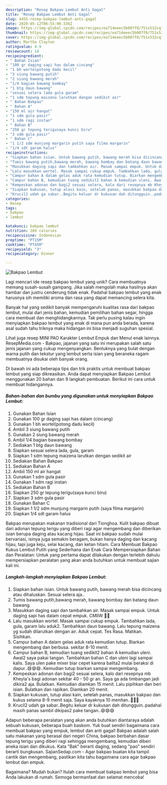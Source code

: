 ```yaml
---
description: "Resep Bakpao Lembut Anti Gagal"
title: "Resep Bakpao Lembut Anti Gagal"
slug: 4455-resep-bakpao-lembut-anti-gagal
date: 2020-05-12T06:55:00.536Z
image: https://img-global.cpcdn.com/recipes/ea714eeec5b007f0/751x532cq70/bakpao-lembut-foto-resep-utama.jpg
thumbnail: https://img-global.cpcdn.com/recipes/ea714eeec5b007f0/751x532cq70/bakpao-lembut-foto-resep-utama.jpg
cover: https://img-global.cpcdn.com/recipes/ea714eeec5b007f0/751x532cq70/bakpao-lembut-foto-resep-utama.jpg
author: Martha Clayton
ratingvalue: 4.9
reviewcount: 14
recipeingredient:
- " Bahan Isian"
- "100 gr daging sapi has dalam cincang"
- "1 bh wortelpotong dadu kecil"
- "3 siung bawang putih"
- "2 siung bawang merah"
- "1/4 bagian bawang bombay"
- "1 btg daun bawang"
- "sesuai selera lada gula garam"
- "1 sdm tepung maizena larutkan dengan sedikit air"
- " Bahan Bakpao"
- " Bahan A"
- "150 ml air hangat"
- "1 sdm gula pasir"
- "1 sdm ragi instan"
- " Bahan B"
- "250 gr tepung terigusaya kunci biru"
- "3 sdm gula pasir"
- " Bahan C"
- "1 1/2 sdm munjung margarin putih saya filma margarin"
- "1/4 sdt garam halus"
recipeinstructions:
- "Siapkan bahan isian. Untuk bawang putih, bawang merah bisa dicincang atau dihaluskan. Sesuai selera aja.."
- "Tumis bawang putih,bawang merah, bawang bombay dan batang daun bawang."
- "Masukkan daging sapi dan tambahkan air. Masak sampai empuk. Untuk daging sapi has dalam cepat empuk. CMIIW 🙏😊"
- "Lalu masukkan wortel. Masak sampai cukup empuk. Tambahkan lada, gula, garam lalu aduk2. Tambahkan daun bawang. Lalu tepung maizena yg sudah dilarutkan dengan air. Aduk cepat. Tes Rasa. Matikan. Sisihkan."
- "Campur bahan A dalam gelas aduk rata kemudian tutup. Biarkan mengembang dan berbusa. sekitar 8-10 menit."
- "Campur bahan B, kemudian tuang sedikit2 bahan A kemudian uleni. Awal2 saya pakai tangan. Tambahkan bahan C dan uleni lagi sampai kalis. Saya ulen pake mixer biar cepet karena balita2 mulai beraksi di dapur..😄😄😄..Kemudian tutup biarkan sampai mengembang."
- "Kempeskan adonan dan bagi2 sesuai selera, kalo dari resepnya mb Kheyla&#39;s bagi adonan sekitar 40 - 50 gr an. Saya ga ada timbangan jadi dikira2 aja. Bulatkan. Kemudian diamkan 15 menit. Lalu pipihkan dan beri isian. Bulatkan dan rapikan. Diamkan 20 menit."
- "Siapkan kukusan, tutup alasi kain, setelah panas, masukkan bakpao dan kukus selama 8-9 menit saja. Saya kayaknya 10 menitan..🙏🙏🙏"
- "Krucil2 udah ga sabar..Begitu keluar dr kukusan dah ditungguin..padahal masih panas sambil dikipas2 pake tangan..😄😄😄"
categories:
- Resep
tags:
- bakpao
- lembut

katakunci: bakpao lembut 
nutrition: 269 calories
recipecuisine: Indonesian
preptime: "PT15M"
cooktime: "PT45M"
recipeyield: "3"
recipecategory: Dinner

---
```



![Bakpao Lembut](https://img-global.cpcdn.com/recipes/ea714eeec5b007f0/751x532cq70/bakpao-lembut-foto-resep-utama.jpg)

Lagi mencari ide resep bakpao lembut yang unik? Cara membuatnya memang susah-susah gampang. Jika salah mengolah maka hasilnya akan hambar dan justru cenderung tidak enak. Padahal bakpao lembut yang enak harusnya sih memiliki aroma dan rasa yang dapat memancing selera kita.

Banyak hal yang sedikit banyak mempengaruhi kualitas rasa dari bakpao lembut, mulai dari jenis bahan, kemudian pemilihan bahan segar, hingga cara membuat dan menghidangkannya. Tak perlu pusing kalau ingin menyiapkan bakpao lembut yang enak di mana pun anda berada, karena asal sudah tahu triknya maka hidangan ini bisa menjadi suguhan spesial.

Lihat juga resep MINI PAO Karakter Lembut Empuk dan Menul enak lainnya. ResepMedia.com - Bakpao, jajanan yang satu ini merupakan salah satu jenis jajanan yang cukup mengenyangkan. Bentuknya yang bulat dengan warna putih dan tekstur yang lembut serta isian yang beraneka ragam membuatnya disukai oleh banyak orang.


Di bawah ini ada beberapa tips dan trik praktis untuk membuat bakpao lembut yang siap dikreasikan. Anda dapat menyiapkan Bakpao Lembut menggunakan 20 bahan dan 9 langkah pembuatan. Berikut ini cara untuk membuat hidangannya.

<!--inarticleads1-->

##### Bahan-bahan dan bumbu yang digunakan untuk menyiapkan Bakpao Lembut:

1. Gunakan  Bahan Isian
1. Gunakan 100 gr daging sapi has dalam (cincang)
1. Gunakan 1 bh wortel(potong dadu kecil)
1. Ambil 3 siung bawang putih
1. Gunakan 2 siung bawang merah
1. Ambil 1/4 bagian bawang bombay
1. Sediakan 1 btg daun bawang
1. Siapkan sesuai selera lada, gula, garam
1. Siapkan 1 sdm tepung maizena larutkan dengan sedikit air
1. Sediakan  Bahan Bakpao
1. Sediakan  Bahan A
1. Ambil 150 ml air hangat
1. Gunakan 1 sdm gula pasir
1. Gunakan 1 sdm ragi instan
1. Sediakan  Bahan B
1. Siapkan 250 gr tepung terigu(saya kunci biru)
1. Siapkan 3 sdm gula pasir
1. Gunakan  Bahan C
1. Siapkan 1 1/2 sdm munjung margarin putih (saya filma margarin)
1. Siapkan 1/4 sdt garam halus


Bakpao merupakan makanan tradisional dari Tionghoa. Kulit bakpao dibuat dari adonan tepung terigu yang diberi ragi agar mengembang dan diberikan isian berupa daging atau kacang hijau. Saat ini bakpao sudah mulai bervariasi, isinya juga semakin beragam, bukan hanya daging dan kacang hijau, tapi juga keju, selai kacang, dan ketan hitam. Cara Membuat Bakpao Kukus Lembut Putih yang Sederhana dan Enak Cara Mempersiapkan Bahan dan Peralatan: Untuk yang pertama dapat dilakukan dengan terlebih dahulu mempersiapkan peralatan yang akan anda butuhkan untuk membuat sajian kali ini. 

<!--inarticleads2-->

##### Langkah-langkah menyiapkan Bakpao Lembut:

1. Siapkan bahan isian. Untuk bawang putih, bawang merah bisa dicincang atau dihaluskan. Sesuai selera aja..
1. Tumis bawang putih,bawang merah, bawang bombay dan batang daun bawang.
1. Masukkan daging sapi dan tambahkan air. Masak sampai empuk. Untuk daging sapi has dalam cepat empuk. CMIIW 🙏😊
1. Lalu masukkan wortel. Masak sampai cukup empuk. Tambahkan lada, gula, garam lalu aduk2. Tambahkan daun bawang. Lalu tepung maizena yg sudah dilarutkan dengan air. Aduk cepat. Tes Rasa. Matikan. Sisihkan.
1. Campur bahan A dalam gelas aduk rata kemudian tutup. Biarkan mengembang dan berbusa. sekitar 8-10 menit.
1. Campur bahan B, kemudian tuang sedikit2 bahan A kemudian uleni. Awal2 saya pakai tangan. Tambahkan bahan C dan uleni lagi sampai kalis. Saya ulen pake mixer biar cepet karena balita2 mulai beraksi di dapur..😄😄😄..Kemudian tutup biarkan sampai mengembang.
1. Kempeskan adonan dan bagi2 sesuai selera, kalo dari resepnya mb Kheyla&#39;s bagi adonan sekitar 40 - 50 gr an. Saya ga ada timbangan jadi dikira2 aja. Bulatkan. Kemudian diamkan 15 menit. Lalu pipihkan dan beri isian. Bulatkan dan rapikan. Diamkan 20 menit.
1. Siapkan kukusan, tutup alasi kain, setelah panas, masukkan bakpao dan kukus selama 8-9 menit saja. Saya kayaknya 10 menitan..🙏🙏🙏
1. Krucil2 udah ga sabar..Begitu keluar dr kukusan dah ditungguin..padahal masih panas sambil dikipas2 pake tangan..😄😄😄


Adapun beberapa peralatan yang akan anda butuhkan diantaraya adalah sebuah kukusan, beberapa buah baskom. Yuk buat sendiri bagaimana cara membuat bakpao yang empuk, lembut dan anti gagal! Bakpao adalah salah satu makanan yang berasal dari negeri China, bakpao berbahan dasar tepung terigu yang diberi ragi sehingga mengembang, kemudian diberi aneka isian dan dikukus. Kata &#34;Bak&#34; berarti daging, sedang &#34;pao&#34; sendiri berarti bungkusan. SajianSedap.com - Agar bakpao buatan kita tampil cantik dan mengembang, pastikan kita tahu bagaimana cara agar bakpao lembut dan empuk. 

Bagaimana? Mudah bukan? Itulah cara membuat bakpao lembut yang bisa Anda lakukan di rumah. Semoga bermanfaat dan selamat mencoba!
